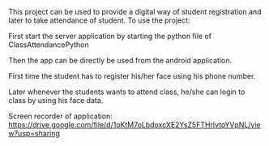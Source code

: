 This project can be used to provide a digital way of student registration and later to take attendance of student.
To use the project:

First start the server application by starting the python file of ClassAttendancePython

Then the app can be directly be used from the android application.


First time the student has to register his/her face using his phone number.

Later whenever the students wants to attend class, he/she can login to class by using his face data.

Screen recorder of application: https://drive.google.com/file/d/1oKtM7oLbdoxcXE2YsZ5FTHrlvtoYVpNL/view?usp=sharing
